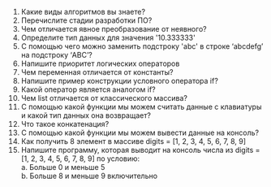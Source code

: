 1.	Какие виды алгоритмов вы знаете?
2.	Перечислите стадии разработки ПО?
3.	Чем отличается явное преобразование от неявного?  
4.	Определите тип данных для значения '10.333333'  
5.	C помощью чего можно заменить подстроку 'abc' в строке ‘abcdefg’ на подстроку ‘ABC’?  
6.	Напишите приоритет логических операторов  
7.	Чем переменная отличается от константы?
8.	Напишите пример конструкции условного оператора if?  
9.	Какой оператор является аналогом if?  
10.	Чем list отличается от классического массива?  
11.	С помощью какой функции мы можем считать данные с клавиатуры и какой тип данных она возвращает?  
12.	Что такое конкатенация?  
13.	С помощью какой функции мы можем вывести данные на консоль?  
14.	Как получить 8 элемент в массиве digits = [1, 2, 3, 4, 5, 6, 7, 8, 9]  
15.	Напишите программу, которая выводит на консоль числа из digits = [1, 2, 3, 4, 5, 6, 7, 8, 9] по условию:  
    a.	Больше 0 и меньше 5  
    b.	Больше 8 и меньше 9 включительно  
